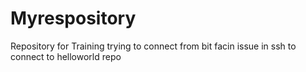 # Myrespository
Repository for Training
trying to connect from bit 
facin issue in ssh to connect to helloworld repo
